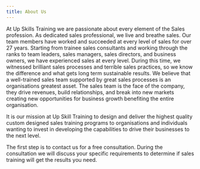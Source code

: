 ```yaml
---
title: About Us
---
```


At Up Skills Training we are passionate about every element of the Sales profession. As dedicated sales professional, we live and breathe sales. Our team members have worked and succeeded at every level of sales for over 27 years. Starting from trainee sales consultants and working through the ranks to team leaders, sales managers, sales directors, and business owners, we have experienced sales at every level. During this time, we witnessed brilliant sales processes and terrible sales practices, so we know the difference and what gets long term sustainable results. We believe that a well-trained sales team supported by great sales processes is an organisations greatest asset. The sales team is the face of the company, they drive revenues, build relationships, and break into new markets creating new opportunities for business growth benefiting the entire organisation. 

It is our mission at Up Skill Training to design and deliver the highest quality custom designed sales training programs to organisations and individuals wanting to invest in developing the capabilities to drive their businesses to the next level. 

The first step is to contact us for a free consultation. During the consultation we will discuss your specific requirements to determine if sales training will get the results you need.
